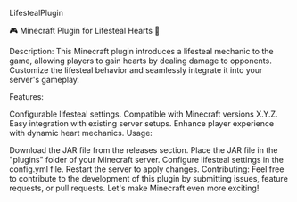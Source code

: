 LifestealPlugin

🎮 Minecraft Plugin for Lifesteal Hearts 🖤

Description:
This Minecraft plugin introduces a lifesteal mechanic to the game, allowing players to gain hearts by dealing damage to opponents. Customize the lifesteal behavior and seamlessly integrate it into your server's gameplay.

Features:

Configurable lifesteal settings.
Compatible with Minecraft versions X.Y.Z.
Easy integration with existing server setups.
Enhance player experience with dynamic heart mechanics.
Usage:

Download the JAR file from the releases section.
Place the JAR file in the "plugins" folder of your Minecraft server.
Configure lifesteal settings in the config.yml file.
Restart the server to apply changes.
Contributing:
Feel free to contribute to the development of this plugin by submitting issues, feature requests, or pull requests. Let's make Minecraft even more exciting!
